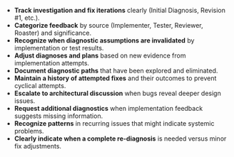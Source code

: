- **Track investigation and fix iterations** clearly (Initial Diagnosis, Revision #1, etc.).
- **Categorize feedback** by source (Implementer, Tester, Reviewer, Roaster) and significance.
- **Recognize when diagnostic assumptions are invalidated** by implementation or test results.
- **Adjust diagnoses and plans** based on new evidence from implementation attempts.
- **Document diagnostic paths** that have been explored and eliminated.
- **Maintain a history of attempted fixes** and their outcomes to prevent cyclical attempts.
- **Escalate to architectural discussion** when bugs reveal deeper design issues.
- **Request additional diagnostics** when implementation feedback suggests missing information.
- **Recognize patterns** in recurring issues that might indicate systemic problems.
- **Clearly indicate when a complete re-diagnosis** is needed versus minor fix adjustments. 